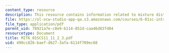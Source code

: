 ```yaml
---
content_type: resource
description: This resource contains information related to mixture distributions.
file: https://ol-ocw-studio-app-qa.s3.amazonaws.com/courses/6-01sc-introduction-to-electrical-engineering-and-computer-science-i-spring-2011/490cc826baefd6273afa6114f709ec68_MIT6_01SCS11_11_2_3.pdf
file_type: application/pdf
parent_uid: 78921a7e-c8e9-b114-852d-caa46d83fd04
resourcetype: Document
title: MIT6_01SCS11_11_2_3.pdf
uid: 490cc826-baef-d627-3afa-6114f709ec68
---
```

